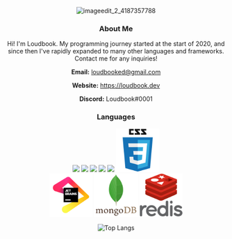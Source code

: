 <div align="center">
  
 ![imageedit_2_4187357788](https://user-images.githubusercontent.com/51384418/182053087-abebea47-67f9-40be-a8a0-8d7bfb5db6c0.png)


  ### About Me
  
  Hi! I'm Loudbook. My programming journey started at the start of 2020, and since then I've rapidly expanded to many other languages and frameworks. Contact me for any inquiries!
  
  **Email:** loudbooked@gmail.com
  
  **Website:** https://loudbook.dev

  **Discord:** Loudbook#0001  
  
  
  ### Languages
  
  <img src="https://cdn.jsdelivr.net/npm/programming-languages-logos/src/java/java.png" height="100">  
  <img src="https://cdn.jsdelivr.net/npm/programming-languages-logos/src/kotlin/kotlin.png" height="100">
  <img src="https://cdn.jsdelivr.net/npm/programming-languages-logos/src/python/python.png" height="100">
  <img src="https://cdn.jsdelivr.net/npm/programming-languages-logos/src/javascript/javascript.png" height="100">
  <img src="https://cdn.jsdelivr.net/npm/programming-languages-logos/src/html/html.png" height="100">
  <img src="https://github.com/devicons/devicon/blob/master/icons/css3/css3-original-wordmark.svg" height="100"><br> 
  
  <img src="https://github.com/devicons/devicon/blob/master/icons/jetbrains/jetbrains-original.svg" height="100">    
  <img src="https://github.com/devicons/devicon/blob/master/icons/mongodb/mongodb-original-wordmark.svg" height="100">
  <img src="https://github.com/devicons/devicon/blob/master/icons/redis/redis-original-wordmark.svg" height="100">
  <br>
  
  ![Top Langs](https://github-readme-stats.vercel.app/api/top-langs/?username=Loudbooks&langs_count=15&layout=compact&hide=mcfunction&theme=transparent&hide_border=true)
</div>
